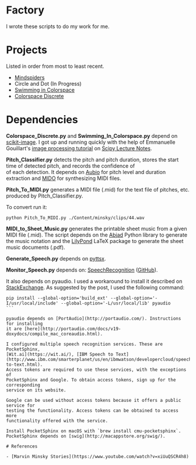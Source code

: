 # Factory

I wrote these scripts to do my work for me.

# Projects

Listed in order from most to least recent.

- [Mindspiders](https://soundcloud.com/mokogobo/mindspiders)
- Circle and Dot (In Progress)
- [Swimming in Colorspace](http://swimming-in-colorspace.tumblr.com/)
- [Colorspace Discrete](http://colorspace-discrete.tumblr.com/)

# Dependencies

**Colorspace_Discrete.py** and **Swimming_In_Colorspace.py** depend on
[scikit-image](http://scikit-image.org/). I got up and running quickly
with the help of Emmanuelle Gouillart's
[image processing tutorial](http://www.scipy-lectures.org/packages/scikit-image/)
on [Scipy Lecture Notes](http://www.scipy-lectures.org/index.html).

**Pitch_Classifier.py** detects the pitch and pitch duration, stores the
start time of detected pitch, and records the confidence of  
of each detection. It depends on [Aubio](https://aubio.org/) for pitch level and
duration extraction and [MIDO](https://mido.readthedocs.io/) for synthesizing
MIDI files.

**Pitch_To_MIDI.py** generates a MIDI file (.mid) for the text file of pitches,
etc. produced by Pitch_Classifier.py.

To convert run it:

```
python Pitch_To_MIDI.py ./Content/minsky/clips/44.wav
```

**MIDI_to_Sheet_Music.py** generates the printable sheet music from a
given MIDI file (.mid). The script depends on the
[Abjad](http://www.projectabjad.org/) Python library to generate the music
notation and the [LilyPond](http://lilypond.org/index.html) LaTeX
package to generate the sheet music documents (.pdf).

**Generate_Speech.py** depends on [pyttsx](https://github.com/parente/pyttsx).

**Monitor_Speech.py** depends on:
[SpeechRecognition](https://pypi.python.org/pypi/SpeechRecognition/)
([GitHub](https://github.com/Uberi/speech_recognition)).

It also depends on pyaudio. I used a workaround to install it described on
[StackExchange](http://stackoverflow.com/questions/33513522/when-installing-pyaudio-pip-cannot-find-portaudio-h-in-usr-local-include).
As suggested by the post, I used the following command:

````
pip install --global-option='build_ext' --global-option='-I/usr/local/include' --global-option='-L/usr/local/lib' pyaudio
```

pyaudio depends on [PortAudio](http://portaudio.com/). Instructions for installing
it are [here](http://portaudio.com/docs/v19-doxydocs/compile_mac_coreaudio.html).

I configured multiple speech recognition services. These are PocketSphinx,
[Wit.ai](https://wit.ai/), [IBM Speech to Text](http://www.ibm.com/smarterplanet/us/en/ibmwatson/developercloud/speech-to-text.html).
Access tokens are required to use these services, with the exceptions of
PocketSphinx and Google. To obtain access tokens, sign up for the corresponding
service on its website.

Google can be used without access tokens because it offers a public service for
testing the functionality. Access tokens can be obtained to access more
functionality offered with the service.

Install PocketSphinx on macOS with `brew install cmu-pocketsphinx`.
PocketSphinx depends on [swig](http://macappstore.org/swig/).

# References

- [Marvin Minsky Stories](https://www.youtube.com/watch?v=xiUuQSCR4h8)
